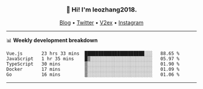 <h3 align="center">👋 Hi! I'm leozhang2018.</h3>
<p align="center">
  <a href="https://code.leozhang2018.me">Blog</a> •
  <a href="https://twitter.com/leozhang2018">Twitter</a> •
  <a href="https://www.v2ex.com/member/leozhang">V2ex</a> •
  <a href="https://www.instagram.com/leozhanghere">Instagram</a>
</p>

-------

📊 **Weekly development breakdown**
<!--START_SECTION:waka-->
```text
Vue.js       23 hrs 33 mins  ██████████████████████░░░   88.65 % 
JavaScript   1 hr 35 mins    █▒░░░░░░░░░░░░░░░░░░░░░░░   05.97 % 
TypeScript   30 mins         ▒░░░░░░░░░░░░░░░░░░░░░░░░   01.90 % 
Docker       17 mins         ▒░░░░░░░░░░░░░░░░░░░░░░░░   01.09 % 
Go           16 mins         ▒░░░░░░░░░░░░░░░░░░░░░░░░   01.06 % 
```
<!--END_SECTION:waka-->
-------
